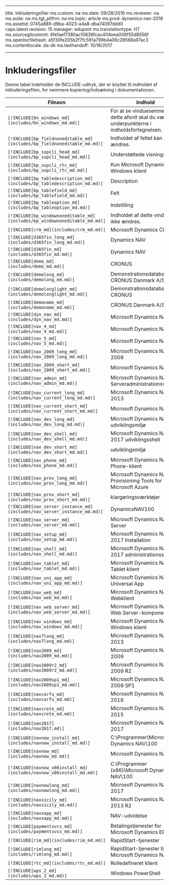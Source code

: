 
---
title: Inkluderingsfiler
ms.custom: na
ms.date: 09/28/2016
ms.reviewer: na
ms.suite: na
ms.tgt_pltfrm: na
ms.topic: article
ms.prod: dynamics-nav-2018
ms.assetid: 0745a889-d9ba-4023-a4a8-dba74097ddd0
caps.latest.revision: 15
manager: edupont
ms.translationtype: HT
ms.sourcegitcommit: 4fefaef7380ac10836fcac404eea006f55d8556f
ms.openlocfilehash: a5f30fe205b2f7fc591a799b4a06c28568a97ac3
ms.contentlocale: da-dk
ms.lasthandoff: 10/16/2017

---

# <a name="include-files"></a>Inkluderingsfiler

Denne tabel indeholder de INCLUDE-udtryk, der er knyttet til indholdet af inkluderingsfilen, for nemmere kopiering/indsætning i dokumentationen.

|Filnavn   |Indhold  |
|------------|---------|
|`[!INCLUDE[bn_windows_md](includes/bn_windows_md.md)]`|For at se vinduesemnerne i dette afsnit skal du vælge underpunkterne i indholdsfortegnelsen.|
|`[!INCLUDE[bp_fieldnoneditable_md](includes/bp_fieldnoneditable_md.md)]`|Indholdet af feltet kan ikke ændres.|
|`[!INCLUDE[bp_supcli_head_md](includes/bp_supcli_head_md.md)]`|Understøttede visningsmål|
|`[!INCLUDE[bp_supcli_rtc_md](includes/bp_supcli_rtc_md.md)]`|Kun Microsoft Dynamics NAV Windows klient|
|`[!INCLUDE[bp_tabledescription_md](includes/bp_tabledescription_md.md)]`|Description| 
|`[!INCLUDE[bp_tablefield_md](includes/bp_tablefield_md.md)]`|Felt|
|`[!INCLUDE[bp_tableoption_md](includes/bp_tableoption_md.md)]`|Indstilling|
|`[!INCLUDE[bp_windownoneditable_md](includes/bp_windownoneditable_md.md)]`|Indholdet af dette vindue kan ikke ændres.|
|`[!INCLUDE[crm_md](includes/crm_md.md)]`|Microsoft Dynamics CRM|
|`[!INCLUDE[d365fin_long_md](includes/d365fin_long_md.md)]`|Dynamics NAV|
|`[!INCLUDE[d365fin_md](includes/d365fin_md.md)]`|Dynamics NAV|
|`[!INCLUDE[demo_md](includes/demo_md.md)]`|CRONUS|
|`[!INCLUDE[demolong_md](includes/demolong_md.md)]`|Demonstrationsdatabasen CRONUS Danmark A/S.|
|`[!INCLUDE[demolonglight_md](includes/demolonglight_md.md)]`|Demonstrationsdatabasen CRONUS|
|`[!INCLUDE[demoname_md](includes/demoname_md.md)]`|CRONUS Danmark A/S|
|`[!INCLUDE[dyn_nav_md](includes/dyn_nav_md.md)]`|Microsoft Dynamics NAV|
|`[!INCLUDE[nav_4_md](includes/nav_4_md.md)]`|Microsoft Dynamics NAV 4.0|
|`[!INCLUDE[nav_5_md](includes/nav_5_md.md)]`|Microsoft Dynamics NAV 5.0|
|`[!INCLUDE[nav_2009_long_md](includes/nav_2009_long_md.md)]`|Microsoft Dynamics NAV 2009|
|`[!INCLUDE[nav_2009_short_md](includes/nav_2009_short_md.md)]`|Microsoft Dynamics NAV|
|`[!INCLUDE[nav_admin_md](includes/nav_admin_md.md)]`|Microsoft Dynamics NAV Serveradministrationsværktøj|
|`[!INCLUDE[nav_current_long_md](includes/nav_current_long_md.md)]`|Microsoft Dynamics NAV 2013|
|`[!INCLUDE[nav_current_short_md](includes/nav_current_short_md.md)]`|Microsoft Dynamics NAV|
|`[!INCLUDE[nav_dev_long_md](includes/nav_dev_long_md.md)]`|Microsoft Dynamics NAV udviklingsmiljø|
|`[!INCLUDE[nav_dev_shell_md](includes/nav_dev_shell_md.md)]`|Microsoft Dynamics NAV 2017 udviklingsshell|
|`[!INCLUDE[nav_dev_short_md](includes/nav_dev_short_md.md)]`|udviklingsmiljø|
|`[!INCLUDE[nav_phone_md](includes/nav_phone_md.md)]`|Microsoft Dynamics NAV Phone-klient|
|`[!INCLUDE[nav_prov_long_md](includes/nav_prov_long_md.md)]`|Microsoft Dynamics NAV Provisioning Tools for Microsoft Azure|
|`[!INCLUDE[nav_prov_short_md](includes/nav_prov_short_md.md)]`|klargøringsværktøjer|
|`[!INCLUDE[nav_server_instance_md](includes/nav_server_instance_md.md)]`|DynamicsNAV100|
|`[!INCLUDE[nav_server_md](includes/nav_server_md.md)]`|Microsoft Dynamics NAV Server|
|`[!INCLUDE[nav_setup_md](includes/nav_setup_md.md)]`|Microsoft Dynamics NAV 2017 Installation|
|`[!INCLUDE[nav_shell_md](includes/nav_shell_md.md)]`|Microsoft Dynamics NAV 2017 administrationsshell|
|`[!INCLUDE[nav_tablet_md](includes/nav_tablet_md.md)]`|Microsoft Dynamics NAV Tablet klient|
|`[!INCLUDE[nav_uni_app_md](includes/nav_uni_app_md.md)]`|Microsoft Dynamics NAV Universal App|
|`[!INCLUDE[nav_web_md](includes/nav_web_md.md)]`|Microsoft Dynamics NAV Webklient|
|`[!INCLUDE[nav_web_server_md](includes/nav_web_server_md.md)]`|Microsoft Dynamics NAV Web Server-komponenter|
|`[!INCLUDE[nav_windows_md](includes/nav_windows_md.md)]`|Microsoft Dynamics NAV Windows klient|
|`[!INCLUDE[nav7long_md](includes/nav7long_md.md)]`|Microsoft Dynamics NAV 2013|
|`[!INCLUDE[nav2009_md](includes/nav2009_md.md)]`|Microsoft Dynamics NAV 2009|
|`[!INCLUDE[nav2009r2_md](includes/nav2009r2_md.md)]`|Microsoft Dynamics NAV 2009 R2|
|`[!INCLUDE[nav2009sp1_md](includes/nav2009sp1_md.md)]`|Microsoft Dynamics NAV 2009 SP1|
|`[!INCLUDE[navcorfu_md](includes/navcorfu_md.md)]`|Microsoft Dynamics NAV 2016|
|`[!INCLUDE[navcrete_md](includes/navcrete_md.md)]`|Microsoft Dynamics NAV 2015|
|`[!INCLUDE[nav2017](includes/nav2017.md)]`|Microsoft Dynamics NAV 2017|
|`[!INCLUDE[navnow_install_md](includes/navnow_install_md.md)]`|C:\\Programmer\\Microsoft Dynamics NAV\\100|
|`[!INCLUDE[navnow_md](includes/navnow_md.md)]`|Microsoft Dynamics NAV|
|`[!INCLUDE[navnow_x86install_md](includes/navnow_x86install_md.md)]`|C:\\Programmer \(x86\)\\Microsoft Dynamics NAV\\100|
|`[!INCLUDE[navnowlong_md](includes/navnowlong_md.md)]`|Microsoft Dynamics NAV 2017|
|`[!INCLUDE[navsicily_md](includes/navsicily_md.md)]`|Microsoft Dynamics NAV 2013 R2|
|`[!INCLUDE[navxapp_md](includes/navxapp_md.md)]`|NAV-udvidelse|
|`[!INCLUDE[paymentsvcs_md](includes/paymentsvcs_md.md)]`|Betalingstjenester for Microsoft Dynamics ERP|
|`[!INCLUDE[rim_md](includes/rim_md.md)]`|RapidStart-tjenester|
|`[!INCLUDE[rimlong_md](includes/rimlong_md.md)]`|RapidStart-tjenester til Microsoft Dynamics NAV|
|`[!INCLUDE[rtc_md](includes/rtc_md.md)]`|Rolledefineret klient|
|`[!INCLUDE[wps_2_md](includes/wps_2_md.md)]`|Windows PowerShell|

